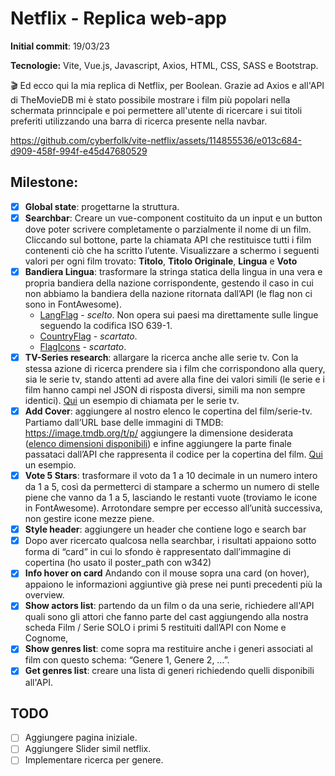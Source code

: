 # Netflix - Replica web-app

**Initial commit**: 19/03/23

**Tecnologie:** Vite, Vue.js, Javascript, Axios, HTML, CSS, SASS e Bootstrap.

🎬 Ed ecco qui la mia replica di Netflix, per Boolean.
Grazie ad Axios e all'API di TheMovieDB mi è stato possibile mostrare i film più popolari nella schermata prinncipale e poi permettere all'utente di ricercare i sui titoli preferiti utilizzando una barra di ricerca presente nella navbar.

https://github.com/cyberfolk/vite-netflix/assets/114855536/e013c684-d909-458f-994f-e45d47680529

## Milestone:
- [x] **Global state**: progettarne la struttura.
- [x] **Searchbar**: Creare un vue-component costituito da un input e un button dove poter scrivere completamente o parzialmente il nome di un film. Cliccando sul bottone, parte la chiamata API che restituisce tutti i film contenenti ciò che ha scritto l’utente. Visualizzare a schermo i seguenti valori per ogni film trovato: **Titolo**, **Titolo Originale**, **Lingua** e **Voto**
- [x] **Bandiera Lingua**: trasformare la stringa statica della lingua in una vera e propria bandiera della nazione corrispondente, gestendo il caso in cui non abbiamo la bandiera della nazione ritornata dall’API (le flag non ci sono in FontAwesome).
  - [LangFlag](https://www.npmjs.com/package/vue-lang-code-flags) - *scelto*. Non opera sui paesi ma direttamente sulle lingue seguendo la codifica ISO 639-1.
  - [CountryFlag](https://github.com/ubaldop/vue-country-flag) - *scartato*.
  - [FlagIcons](https://www.vuescript.com/260-flag-icons/) - *scartato*.
- [x] **TV-Series research**: allargare la ricerca anche alle serie tv. Con la stessa azione di ricerca prendere sia i film che corrispondono alla query, sia le serie tv, stando attenti ad avere alla fine dei valori simili (le serie e i film hanno campi nel JSON di risposta diversi, simili ma non sempre identici). [Qui](https://api.themoviedb.org/3/search/tv?api_key=e99307154c6dfb0b4750f6603256716d&language=it_IT&query=scrubs) un esempio di chiamata per le serie tv.
- [x] **Add Cover**: aggiungere al nostro elenco le copertina del film/serie-tv. Partiamo dall’URL base delle immagini di TMDB: https://image.tmdb.org/t/p/ aggiungere la dimensione desiderata ([elenco dimensioni disponibili](https://www.themoviedb.org/talk/53c11d4ec3a3684cf4006400)) e infine aggiungere la parte finale passataci dall’API che rappresenta il codice per la copertina del film. [Qui](https://image.tmdb.org/t/p/w342/wwemzKWzjKYJFfCeiB57q3r4Bcm.png) un esempio.
- [x] **Vote 5 Stars**: trasformare il voto da 1 a 10 decimale in un numero intero da 1 a 5, così da permetterci di stampare a schermo un numero di stelle piene che vanno da 1 a 5, lasciando le restanti vuote (troviamo le icone in FontAwesome). Arrotondare sempre per eccesso all’unità successiva, non gestire icone mezze piene.
- [x] **Style header**: aggiungere un header che contiene logo e search bar
- [x] Dopo aver ricercato qualcosa nella searchbar, i risultati appaiono sotto forma di “card” in cui lo sfondo è rappresentato dall’immagine di copertina (ho usato il poster_path con w342)
- [x] **Info hover on card** Andando con il mouse sopra una card (on hover), appaiono le informazioni aggiuntive già prese nei punti precedenti più la overview.
- [x] **Show actors list**: partendo da un film o da una serie, richiedere all'API quali sono gli attori che fanno parte del cast aggiungendo alla nostra scheda Film / Serie SOLO i primi 5 restituiti dall’API con Nome e Cognome,
- [x] **Show genres list**: come sopra ma restituire anche i generi associati al film con questo schema: “Genere 1, Genere 2, …”.
- [x] **Get genres list**: creare una lista di generi richiedendo quelli disponibili all'API.

## TODO
- [ ] Aggiungere pagina iniziale.
- [ ] Aggiungere Slider simil netflix.
- [ ] Implementare ricerca per genere.
